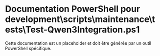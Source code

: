 # Documentation PowerShell pour development\scripts\maintenance\tests\Test-Qwen3Integration.ps1

Cette documentation est un placeholder et doit être générée par un outil PowerShell spécifique.
